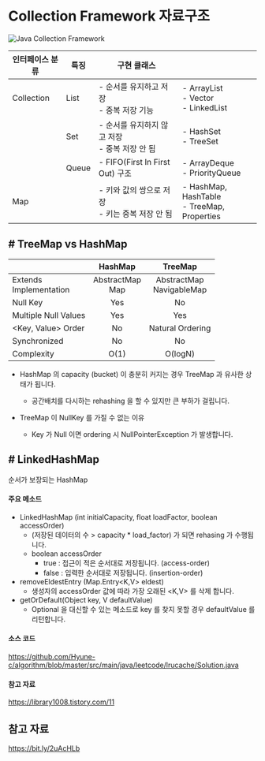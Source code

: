 # Collection Framework 자료구조
![Java Collection Framework](https://user-images.githubusercontent.com/55722186/74129897-113d8700-4c24-11ea-83c2-6a1e6cc93c29.png)

| **인터페이스 분류** | **특징** | **구현 클래스**                                      |                                                  |
| ------------------- | -------- | ---------------------------------------------------- | ------------------------------------------------ |
| Collection          | List     | - 순서를 유지하고 저장 <br />- 중복 저장 기능        | - ArrayList <br />- Vector <br />- LinkedList    |
|                     | Set      | - 순서를 유지하지 않고 저장 <br />- 중복 저장 안 됨  | - HashSet <br />- TreeSet                        |
|                     | Queue    | - FIFO(First In First Out) 구조                      | - ArrayDeque  <br />- PriorityQueue              |
| Map                 |          | - 키와 값의 쌍으로 저장 <br />- 키는 중복 저장 안 됨 | - HashMap, HashTable <br />- TreeMap, Properties |

## # TreeMap vs HashMap

|                             |       HashMap        |            TreeMap            |
| --------------------------- | :------------------: | :---------------------------: |
| Extends<br />Implementation | AbstractMap<br />Map | AbstractMap<br />NavigableMap |
| Null Key                    |         Yes          |              No               |
| Multiple Null Values        |         Yes          |              Yes              |
| <Key, Value> Order          |          No          |       Natural Ordering        |
| Synchronized                |          No          |              No               |
| Complexity                  |         O(1)         |            O(logN)            |

- HashMap 의 capacity (bucket) 이 충분히 커지는 경우 TreeMap 과 유사한 상태가 됩니다.
  - 공간배치를 다시하는 rehashing 을 할 수 있지만 큰 부하가 걸립니다.

- TreeMap 이 NullKey 를 가질 수 없는 이유
  - Key 가 Null 이면 ordering 시 NullPointerException 가 발생합니다.
    
## # LinkedHashMap
순서가 보장되는 HashMap

#### 주요 메소드
- LinkedHashMap (int initialCapacity, float loadFactor, boolean accessOrder)
    - (저장된 데이터의 수 > capacity * load_factor) 가 되면 rehasing 가 수행됩니다.
    - boolean accessOrder
        - true : 접근이 적은 순서대로 저장됩니다. (access-order)
        - false : 입력한 순서대로 저장됩니다. (insertion-order)            
- removeEldestEntry (Map.Entry<K,V> eldest)
    - 생성자의 accessOrder 값에 따라 가장 오래된 <K,V> 를 삭제 합니다.
- getOrDefault(Object key, V defaultValue)
    - Optional 을 대신할 수 있는 메소드로 key 를 찾지 못할 경우 defaultValue 를 리턴합니다.

#### 소스 코드
https://github.com/Hyune-c/algorithm/blob/master/src/main/java/leetcode/lrucache/Solution.java 

#### 참고 자료  
https://library1008.tistory.com/11

## 참고 자료
https://bit.ly/2uAcHLb
